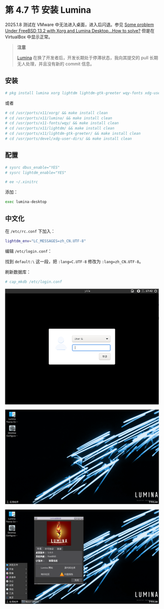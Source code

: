 # 第 4.7 节 安装 Lumina

2025.1.8 测试在 VMware 中无法进入桌面，进入后闪退。参见 [Some problem Under FreeBSD 13.2 with Xorg and Lumina Desktop...How to solve?](https://forums.freebsd.org/threads/some-problem-under-freebsd-13-2-with-xorg-and-lumina-desktop-how-to-solve.88882/)
但是在 VirtualBox 中显示正常。


>**注意**
>
>[Lumina](https://github.com/lumina-desktop/lumina) 在换了开发者后，开发长期处于停滞状态，我向其提交的 pull 长期无人处理，并且没有新的 commit 信息。

## 安装

```sh
# pkg install lumina xorg lightdm lightdm-gtk-greeter wqy-fonts xdg-user-dirs
```

或者

```sh
# cd /usr/ports/x11/xorg/ && make install clean
# cd /usr/ports/x11/lumina/ && make install clean
# cd /usr/ports/x11-fonts/wqy/ && make install clean
# cd /usr/ports/x11/lightdm/ && make install clean
# cd /usr/ports/x11/lightdm-gtk-greeter/ && make install clean
# cd /usr/ports/devel/xdg-user-dirs/ && make install clean
```

## 配置

```sh
# sysrc dbus_enable="YES"
# sysrc lightdm_enable="YES"
```

```sh
# ee ~/.xinitrc
```

添加：

```sh
exec lumina-desktop
```

## 中文化

在 `/etc/rc.conf` 下加入：

```sh
lightdm_env="LC_MESSAGES=zh_CN.UTF-8" 
```

编辑 `/etc/login.conf`：

找到 `default:\` 这一段，把 `:lang=C.UTF-8` 修改为 `:lang=zh_CN.UTF-8`。

刷新数据库：

```sh
# cap_mkdb /etc/login.conf
```

![FreeBSD 安装 Lumina](../.gitbook/assets/lumina1.png)

![FreeBSD 安装 Lumina](../.gitbook/assets/lumina2.png)

![FreeBSD 安装 Lumina](../.gitbook/assets/lumina3.png)